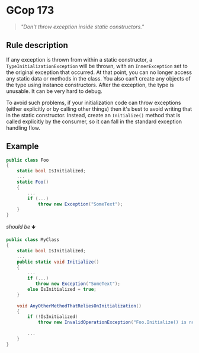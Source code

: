﻿# GCop 173

> *"Don't throw exception inside static constructors."*

## Rule description

If any exception is thrown from within a static constructor, a `TypeInitializationException` will be thrown, with an `InnerException` set to the original exception that occurred. At that point, you can no longer access any static data or methods in the class. You also can’t create any objects of the type using instance constructors. After the exception, the type is unusable. It can be very hard to debug.

To avoid such problems, if your initialization code can throw exceptions (either explicitly or by calling other things) then it's best to avoid writing that in the static constructor. Instead, create an `Initialize()` method that is called explicitly by the consumer, so it can fall in the standard exception handling flow.

## Example

```csharp
public class Foo
{
    static bool IsInitialized;
    ...
    static Foo()
    {
        ...
        if (...)
            throw new Exception("SomeText");
    }
}
```

*should be* 🡻

```csharp
public class MyClass
{
    static bool IsInitialized;
    ...
    public static void Initialize()
    {
        ...
        if (...)
           throw new Exception("SomeText");
        else IsInitialized = true;
    }
    
    void AnyOtherMethodThatReliesOnInitialization()
    {
        if (!IsInitialized) 
            throw new InvalidOperationException("Foo.Initialize() is not called...");
        
        ...
    }
}
```
